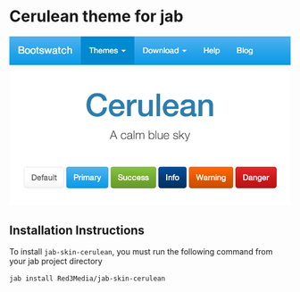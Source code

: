 # Cerulean theme for jab
![cerulean screenshot](thumbnail.png)

## Installation Instructions
To install `jab-skin-cerulean`, you must run the following command from your jab project directory

    jab install Red3Media/jab-skin-cerulean
